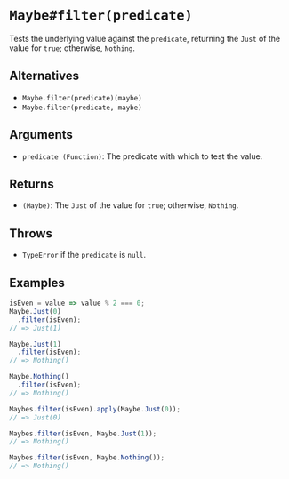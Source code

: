 # `Maybe#filter(predicate)`

Tests the underlying value against the `predicate`, returning the `Just` of the value for `true`; otherwise, `Nothing`.

## Alternatives

* `Maybe.filter(predicate)(maybe)`
* `Maybe.filter(predicate, maybe)`

## Arguments

* `predicate (Function)`: The predicate with which to test the value.

## Returns

* `(Maybe)`: The `Just` of the value for `true`; otherwise, `Nothing`.

## Throws

* `TypeError` if the `predicate` is `null`.

## Examples

```javascript
isEven = value => value % 2 === 0;
Maybe.Just(0)
  .filter(isEven);
// => Just(1)

Maybe.Just(1)
  .filter(isEven);
// => Nothing()

Maybe.Nothing()
  .filter(isEven);
// => Nothing()

Maybes.filter(isEven).apply(Maybe.Just(0));
// => Just(0)

Maybes.filter(isEven, Maybe.Just(1));
// => Nothing()

Maybes.filter(isEven, Maybe.Nothing());
// => Nothing()
```
